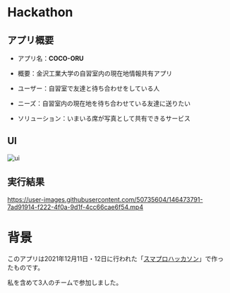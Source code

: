 # Hackathon

## アプリ概要

- アプリ名：**COCO-ORU**

- 概要：金沢工業大学の自習室内の現在地情報共有アプリ

- ユーザー：自習室で友達と待ち合わせをしている人

- ニーズ：自習室内の現在地を待ち合わせている友達に送りたい

- ソリューション：いまいる席が写真として共有できるサービス

## UI
![ui](https://user-images.githubusercontent.com/50735604/146453032-721a6d32-7a9d-4fe4-b2d9-498baff753ea.png)

## 実行結果
https://user-images.githubusercontent.com/50735604/146473791-7ad91914-f222-4f0a-9d1f-4cc66cae6f54.mp4



# 背景

このアプリは2021年12月11日・12日に行われた「[スマプロハッカソン](https://smapro.wixsite.com/smapro-hackathon)」で作ったものです。

私を含めて3人のチームで参加しました。
